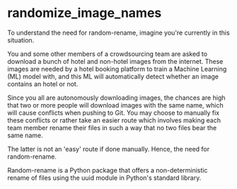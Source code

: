# randomize_image_names

To understand the need for random-rename, imagine you're currently in this situation.

You and some other members of a crowdsourcing team are asked to download a bunch of hotel and non-hotel images from the internet. These images are needed by a hotel booking platform to train a Machine Learning (ML) model with, and this ML will automatically detect whether an image contains an hotel or not. 

Since you all are autonomously downloading images, the chances are high that two or more people will download images with the same name, which will cause conflicts when pushing to Git. You may choose to manually fix these conflicts or rather take an easier route which involves making each team member rename their files in such a way that no two files bear the same name.

The latter is not an 'easy' route if done manually. Hence, the need for random-rename. 

Random-rename is a Python package that offers a non-deterministic rename of files using the uuid module in Python's standard library.
